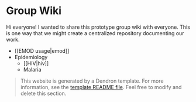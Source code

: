 # Group Wiki

Hi everyone! I wanted to share this prototype group wiki with everyone. This is one way that we might create a centralized repository documenting our work.

* [[EMOD usage|emod]]
* Epidemiology
  * [[HIV|hiv]]
  * Malaria

> This website is generated by a Dendron template. For more information, see the [template README file](https://github.com/dendronhq/template.publish.github-action/). Feel free to modify and delete this section.